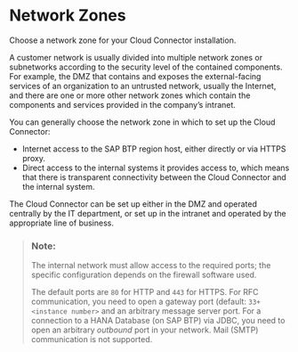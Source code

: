 <!-- loio7b9d90cb3049445c9b4454c6c044cc62 -->

# Network Zones

Choose a network zone for your Cloud Connector installation.

A customer network is usually divided into multiple network zones or subnetworks according to the security level of the contained components. For example, the DMZ that contains and exposes the external-facing services of an organization to an untrusted network, usually the Internet, and there are one or more other network zones which contain the components and services provided in the company’s intranet.

You can generally choose the network zone in which to set up the Cloud Connector:

-   Internet access to the SAP BTP region host, either directly or via HTTPS proxy.
-   Direct access to the internal systems it provides access to, which means that there is transparent connectivity between the Cloud Connector and the internal system.

The Cloud Connector can be set up either in the DMZ and operated centrally by the IT department, or set up in the intranet and operated by the appropriate line of business.

> ### Note:  
> The internal network must allow access to the required ports; the specific configuration depends on the firewall software used.
> 
> The default ports are `80` for HTTP and `443` for HTTPS. For RFC communication, you need to open a gateway port \(default: `33+<instance number>` and an arbitrary message server port. For a connection to a HANA Database \(on SAP BTP\) via JDBC, you need to open an arbitrary *outbound* port in your network. Mail \(SMTP\) communication is not supported.

